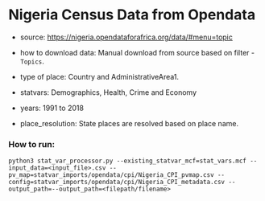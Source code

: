 # Nigeria Census Data from Opendata

- source: https://nigeria.opendataforafrica.org/data/#menu=topic 

- how to download data: Manual download from source based on filter - `Topics`.

- type of place: Country and AdministrativeArea1.

- statvars: Demographics, Health, Crime and Economy

- years: 1991 to 2018

- place_resolution: State places are resolved based on place name.

### How to run:


`python3 stat_var_processor.py --existing_statvar_mcf=stat_vars.mcf --input_data=<input_file>.csv --pv_map=statvar_imports/opendata/cpi/Nigeria_CPI_pvmap.csv --config=statvar_imports/opendata/cpi/Nigeria_CPI_metadata.csv --output_path=--output_path=<filepath/filename>`

